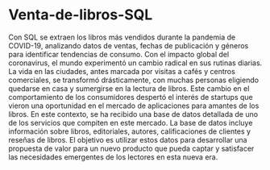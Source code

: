 # Venta-de-libros-SQL
Con SQL se extraen los libros más vendidos durante la pandemia de COVID-19, analizando datos de ventas, fechas de publicación y géneros para identificar tendencias de consumo.
Con el impacto global del coronavirus, el mundo experimentó un cambio radical en sus rutinas diarias. La vida en las ciudades, antes marcada por visitas a cafés y centros comerciales, se transformó drásticamente, con muchas personas eligiendo quedarse en casa y sumergirse en la lectura de libros. Este cambio en el comportamiento de los consumidores despertó el interés de startups que vieron una oportunidad en el mercado de aplicaciones para amantes de los libros. En este contexto, se ha recibido una base de datos detallada de uno de los servicios que compiten en este mercado. La base de datos incluye información sobre libros, editoriales, autores, calificaciones de clientes y reseñas de libros. El objetivo es utilizar estos datos para desarrollar una propuesta de valor para un nuevo producto que pueda captar y satisfacer las necesidades emergentes de los lectores en esta nueva era.
